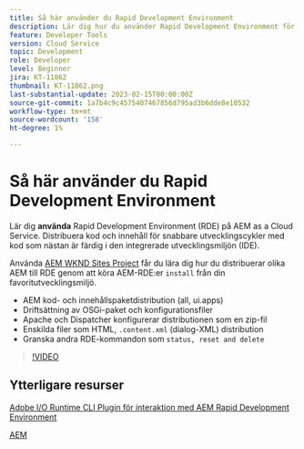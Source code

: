 ```yaml
---
title: Så här använder du Rapid Development Environment
description: Lär dig hur du använder Rapid Development Environment för att distribuera kod och innehåll från din lokala dator.
feature: Developer Tools
version: Cloud Service
topic: Development
role: Developer
level: Beginner
jira: KT-11862
thumbnail: KT-11862.png
last-substantial-update: 2023-02-15T00:00:00Z
source-git-commit: 1a7b4c9c4575407467856d795ad3b6dde8e10532
workflow-type: tm+mt
source-wordcount: '158'
ht-degree: 1%

---
```



# Så här använder du Rapid Development Environment

Lär dig **använda** Rapid Development Environment (RDE) på AEM as a Cloud Service. Distribuera kod och innehåll för snabbare utvecklingscykler med kod som nästan är färdig i den integrerade utvecklingsmiljön (IDE).

Använda [AEM WKND Sites Project](https://github.com/adobe/aem-guides-wknd#aem-wknd-sites-project) får du lära dig hur du distribuerar olika AEM till RDE genom att köra AEM-RDE:er `install` från din favoritutvecklingsmiljö.

- AEM kod- och innehållspaketdistribution (all, ui.apps)
- Driftsättning av OSGi-paket och konfigurationsfiler
- Apache och Dispatcher konfigurerar distributionen som en zip-fil
- Enskilda filer som HTML, `.content.xml` (dialog-XML) distribution
- Granska andra RDE-kommandon som `status, reset and delete`

>[!VIDEO](https://video.tv.adobe.com/v/3415491/?quality=12&learn=on)

## Ytterligare resurser

[Adobe I/O Runtime CLI Plugin för interaktion med AEM Rapid Development Environment](https://github.com/adobe/aio-cli-plugin-aem-rde#aio-cli-plugin-aem-rde)

[AEM](https://experienceleague.adobe.com/docs/experience-manager-learn/getting-started-wknd-tutorial-develop/project-archetype/project-setup.html)
